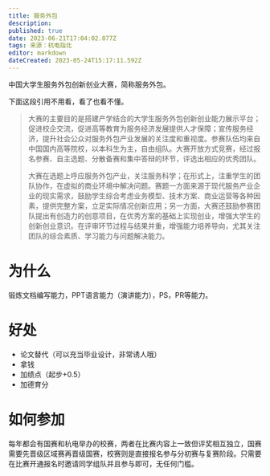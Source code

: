 ```yaml
---
title: 服务外包
description: 
published: true
date: 2023-06-21T17:04:02.077Z
tags: 来源：杭电指北
editor: markdown
dateCreated: 2023-05-24T15:17:11.592Z
---
```


中国大学生服务外包创新创业大赛，简称服务外包。

下面这段引用不用看，看了也看不懂。
> 大赛的主要目的是搭建产学结合的大学生服务外包创新创业能力展示平台；促进校企交流，促进高等教育为服务经济发展提供人才保障；宣传服务经济，提升社会公众对服务外包产业发展的关注度和重视度。参赛队伍均来自中国国内高等院校，以本科生为主，自由组队。大赛开放方式竞赛，经过报名参赛、自主选题、分散备赛和集中答辩的环节，评选出相应的优秀团队。
>
> 大赛在选题上呼应服务外包产业，关注服务科学；在形式上，注重学生的团队协作，在虚拟的商业环境中解决问题。赛题一方面来源于现代服务产业企业的现实需求，鼓励学生综合考虑业务模型、技术方案、商业运营等各种因素，提供完整方案，立足实际情况创新应用；另一方面，大赛还鼓励参赛团队提出有创造力的创意项目，在优秀方案的基础上实现创业，增强大学生的创新创业意识。在评审环节过程与结果并重，增强能力培养导向，尤其关注团队的综合素质、学习能力与问题解决能力。

# 为什么

锻炼文档编写能力，PPT语言能力（演讲能力），PS，PR等能力。

# 好处

- 论文替代（可以充当毕业设计，非常诱人哦）
- 拿钱
- 加绩点（起步+0.5）
- 加德育分

# 如何参加

每年都会有国赛和杭电举办的校赛，两者在比赛内容上一致但评奖相互独立，国赛需要先晋级区域赛再晋级国赛，校赛则是直接报名参与分初赛与复赛阶段。只需要在比赛开通报名时邀请同学组队并且参与即可，无任何门槛。

